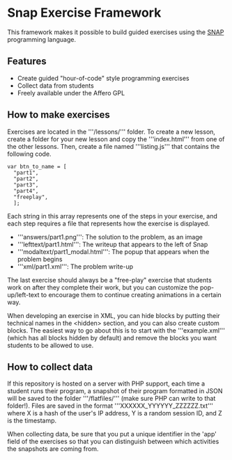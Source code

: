 Snap Exercise Framework
=======================
This framework makes it possible to build guided exercises using the [SNAP][] programming language.

Features
--------
 * Create guided "hour-of-code" style programming exercises
 * Collect data from students
 * Freely available under the Affero GPL

How to make exercises
---------------------
Exercises are located in the '''/lessons/''' folder. To create a new lesson, create a folder for your new lesson and copy the '''index.html''' from one of the other lessons. Then, create a file named '''listing.js''' that contains the following code.

    var btn_to_name = [
      "part1",
      "part2",
      "part3",
      "part4",
      "freeplay",
      ];

Each string in this array represents one of the steps in your exercise, and each step requires a file that represents how the exercise is displayed.

 * '''answers/part1.png''': The solution to the problem, as an image
 * '''lefttext/part1.html''': The writeup that appears to the left of Snap
 * '''modaltext/part1_modal.html''': The popup that appears when the problem begins
 * '''xml/part1.xml''': The problem write-up

The last exercise should always be a "free-play" exercise that students work on after they complete their work, but you can customize the pop-up/left-text to encourage them to continue creating animations in a certain way.

When developing an exercise in XML, you can hide blocks by putting their technical names in the &lt;hidden&gt; section, and you can also create custom blocks. The easiest way to go about this is to start with the '''example.xml''' (which has all blocks hidden by default) and remove the blocks you want students to be allowed to use.


How to collect data
-------------------
If this repository is hosted on a server with PHP support, each time a student runs their program, a snapshot of their program formatted in JSON will be saved to the folder '''/flatfiles/''' (make sure PHP can write to that folder!). Files are saved in the format '''XXXXXX_YYYYYY_ZZZZZZ.txt''' where X is a hash of the user's IP address, Y is a random session ID, and Z is the timestamp.

When collecting data, be sure that you put a unique identifier in the 'app' field of the exercises so that you can distinguish between which activities the snapshots are coming from.


[SNAP]: http://snap.berkeley.edu
